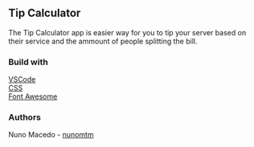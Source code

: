 
## Tip Calculator
The Tip Calculator app is easier way for you to tip your server based on their service and the ammount of people splitting the bill.


### Build with
[VSCode](https://code.visualstudio.com/) </br>
[CSS](https://developer.mozilla.org/en-US/docs/Web/CSS) </br>
[Font Awesome](https://fontawesome.com/) </br>


### Authors
Nuno Macedo - [nunomtm](https://github.com/nunomtm)</br>